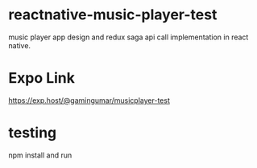 # reactnative-music-player-test
music player app design and redux saga api call implementation in react native.

# Expo Link 
https://exp.host/@gamingumar/musicplayer-test

# testing
npm install and run 

